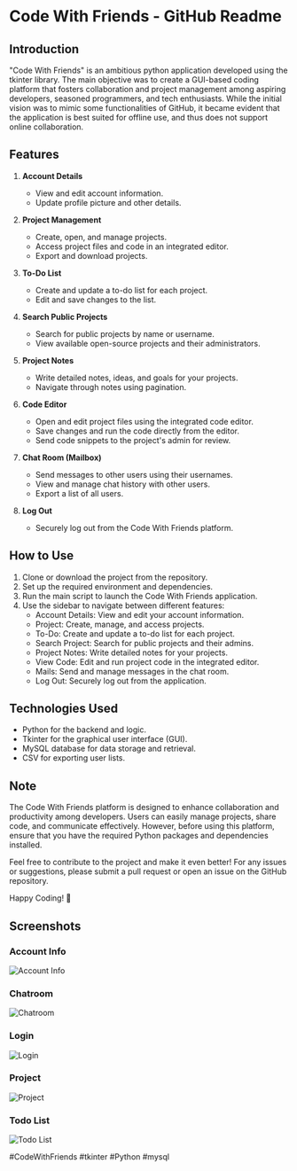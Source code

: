 # Code With Friends - GitHub Readme
## Introduction
"Code With Friends" is an ambitious python application developed using the tkinter library. The main objective was to create a GUI-based coding platform that fosters collaboration and project management among aspiring developers, seasoned programmers, and tech enthusiasts. While the initial vision was to mimic some functionalities of GitHub, it became evident that the application is best suited for offline use, and thus does not support online collaboration.

## Features
1. **Account Details**
   - View and edit account information.
   - Update profile picture and other details.

2. **Project Management**
   - Create, open, and manage projects.
   - Access project files and code in an integrated editor.
   - Export and download projects.

3. **To-Do List**
   - Create and update a to-do list for each project.
   - Edit and save changes to the list.

4. **Search Public Projects**
   - Search for public projects by name or username.
   - View available open-source projects and their administrators.

5. **Project Notes**
   - Write detailed notes, ideas, and goals for your projects.
   - Navigate through notes using pagination.

6. **Code Editor**
   - Open and edit project files using the integrated code editor.
   - Save changes and run the code directly from the editor.
   - Send code snippets to the project's admin for review.

7. **Chat Room (Mailbox)**
   - Send messages to other users using their usernames.
   - View and manage chat history with other users.
   - Export a list of all users.

8. **Log Out**
   - Securely log out from the Code With Friends platform.

## How to Use
1. Clone or download the project from the repository.
2. Set up the required environment and dependencies.
3. Run the main script to launch the Code With Friends application.
4. Use the sidebar to navigate between different features:
   - Account Details: View and edit your account information.
   - Project: Create, manage, and access projects.
   - To-Do: Create and update a to-do list for each project.
   - Search Project: Search for public projects and their admins.
   - Project Notes: Write detailed notes for your projects.
   - View Code: Edit and run project code in the integrated editor.
   - Mails: Send and manage messages in the chat room.
   - Log Out: Securely log out from the application.

## Technologies Used
- Python for the backend and logic.
- Tkinter for the graphical user interface (GUI).
- MySQL database for data storage and retrieval.
- CSV for exporting user lists.

## Note
The Code With Friends platform is designed to enhance collaboration and productivity among developers. Users can easily manage projects, share code, and communicate effectively. However, before using this platform, ensure that you have the required Python packages and dependencies installed.

Feel free to contribute to the project and make it even better! For any issues or suggestions, please submit a pull request or open an issue on the GitHub repository.

Happy Coding! 🚀

## Screenshots

### Account Info
![Account Info](https://github.com/11aniketkumar/CodeWithFriends/raw/master/images/account%20info.png)

### Chatroom
![Chatroom](https://github.com/11aniketkumar/CodeWithFriends/raw/master/images/chatroom.png)

### Login
![Login](https://github.com/11aniketkumar/CodeWithFriends/raw/master/images/login.png)

### Project
![Project](https://github.com/11aniketkumar/CodeWithFriends/raw/master/images/project.png)

### Todo List
![Todo List](https://github.com/11aniketkumar/CodeWithFriends/raw/master/images/todo%20list.png)

#CodeWithFriends #tkinter #Python #mysql
